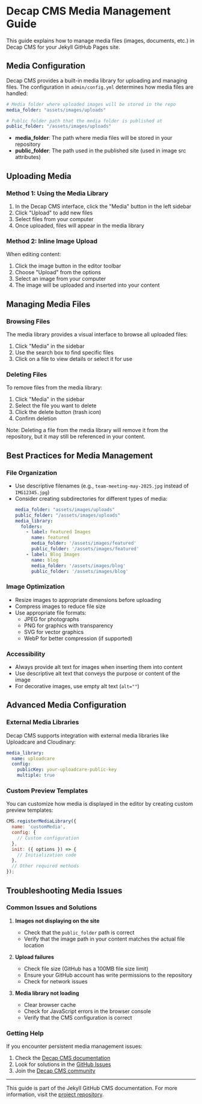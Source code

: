 # Decap CMS Media Management Guide

This guide explains how to manage media files (images, documents, etc.) in Decap CMS for your Jekyll GitHub Pages site.

## Media Configuration

Decap CMS provides a built-in media library for uploading and managing files. The configuration in `admin/config.yml` determines how media files are handled:

```yaml
# Media folder where uploaded images will be stored in the repo
media_folder: "assets/images/uploads"

# Public folder path that the media folder is published at
public_folder: "/assets/images/uploads"
```

- **media_folder**: The path where media files will be stored in your repository
- **public_folder**: The path used in the published site (used in image src attributes)

## Uploading Media

### Method 1: Using the Media Library

1. In the Decap CMS interface, click the "Media" button in the left sidebar
2. Click "Upload" to add new files
3. Select files from your computer
4. Once uploaded, files will appear in the media library

### Method 2: Inline Image Upload

When editing content:

1. Click the image button in the editor toolbar
2. Choose "Upload" from the options
3. Select an image from your computer
4. The image will be uploaded and inserted into your content

## Managing Media Files

### Browsing Files

The media library provides a visual interface to browse all uploaded files:

1. Click "Media" in the sidebar
2. Use the search box to find specific files
3. Click on a file to view details or select it for use

### Deleting Files

To remove files from the media library:

1. Click "Media" in the sidebar
2. Select the file you want to delete
3. Click the delete button (trash icon)
4. Confirm deletion

Note: Deleting a file from the media library will remove it from the repository, but it may still be referenced in your content.

## Best Practices for Media Management

### File Organization

- Use descriptive filenames (e.g., `team-meeting-may-2025.jpg` instead of `IMG12345.jpg`)
- Consider creating subdirectories for different types of media:
  ```yaml
  media_folder: "assets/images/uploads"
  public_folder: "/assets/images/uploads"
  media_library:
    folders:
      - label: Featured Images
        name: featured
        media_folder: '/assets/images/featured'
        public_folder: '/assets/images/featured'
      - label: Blog Images
        name: blog
        media_folder: '/assets/images/blog'
        public_folder: '/assets/images/blog'
  ```

### Image Optimization

- Resize images to appropriate dimensions before uploading
- Compress images to reduce file size
- Use appropriate file formats:
  - JPEG for photographs
  - PNG for graphics with transparency
  - SVG for vector graphics
  - WebP for better compression (if supported)

### Accessibility

- Always provide alt text for images when inserting them into content
- Use descriptive alt text that conveys the purpose or content of the image
- For decorative images, use empty alt text (`alt=""`)

## Advanced Media Configuration

### External Media Libraries

Decap CMS supports integration with external media libraries like Uploadcare and Cloudinary:

```yaml
media_library:
  name: uploadcare
  config:
    publicKey: your-uploadcare-public-key
    multiple: true
```

### Custom Preview Templates

You can customize how media is displayed in the editor by creating custom preview templates:

```javascript
CMS.registerMediaLibrary({
  name: 'customMedia',
  config: {
    // Custom configuration
  },
  init: ({ options }) => {
    // Initialization code
  },
  // Other required methods
});
```

## Troubleshooting Media Issues

### Common Issues and Solutions

1. **Images not displaying on the site**
   - Check that the `public_folder` path is correct
   - Verify that the image path in your content matches the actual file location

2. **Upload failures**
   - Check file size (GitHub has a 100MB file size limit)
   - Ensure your GitHub account has write permissions to the repository
   - Check for network issues

3. **Media library not loading**
   - Clear browser cache
   - Check for JavaScript errors in the browser console
   - Verify that the CMS configuration is correct

### Getting Help

If you encounter persistent media management issues:

1. Check the [Decap CMS documentation](https://decapcms.org/docs/media-library/)
2. Look for solutions in the [GitHub Issues](https://github.com/decaporg/decap-cms/issues)
3. Join the [Decap CMS community](https://decapcms.org/community/)

---

This guide is part of the Jekyll GitHub CMS documentation. For more information, visit the [project repository](https://github.com/username/repository-name).